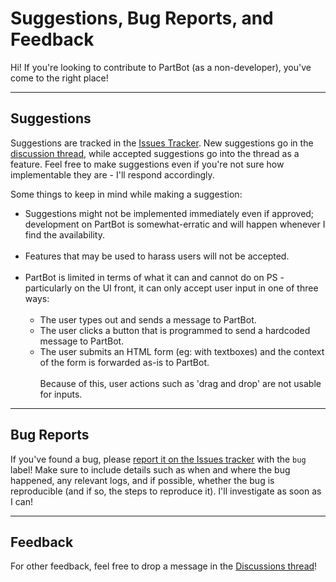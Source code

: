 # Suggestions, Bug Reports, and Feedback

Hi! If you're looking to contribute to PartBot (as a non-developer), you've come to the right place!

---
## Suggestions

Suggestions are tracked in the [Issues Tracker](https://github.com/PartMan7/PartBotter/issues). New suggestions go in the [discussion thread](https://github.com/PartMan7/PartBotter/discussions/categories/ideas), 
while accepted suggestions go into the thread as a feature. Feel free to make suggestions even if you're not sure how
implementable they are - I'll respond accordingly.

Some things to keep in mind while making a suggestion:
* Suggestions might not be implemented immediately even if approved; development on PartBot is somewhat-erratic and
 will happen whenever I find the availability.
<br/><br/>
* Features that may be used to harass users will not be accepted.
<br/><br/>
* PartBot is limited in terms of what it can and cannot do on PS - particularly on the UI front, it can only accept
  user input in one of three ways:
<br/><br/>
    * The user types out and sends a message to PartBot.
    * The user clicks a button that is programmed to send a hardcoded message to PartBot.
    * The user submits an HTML form (eg: with textboxes) and the context of the form is forwarded as-is to PartBot.<br><br/>
    Because of this, user actions such as 'drag and drop' are not usable for inputs.

---
## Bug Reports

If you've found a bug, please [report it on the Issues tracker](https://github.com/PartMan7/PartBotter/issues/new?labels=bug) with the
`bug` label! Make sure to include details such as when and where the bug happened, any relevant logs, and if possible,
whether the bug is reproducible (and if so, the steps to reproduce it). I'll investigate as soon as I can!

---
## Feedback
For other feedback, feel free to drop a message in the [Discussions thread](https://github.com/PartMan7/PartBotter/discussions/new?category=general)!
